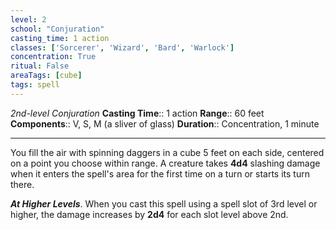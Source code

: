 ```yaml
---
level: 2
school: "Conjuration"
casting_time: 1 action
classes: ['Sorcerer', 'Wizard', 'Bard', 'Warlock']
concentration: True
ritual: False
areaTags: [cube]
tags: spell
---
```


_2nd-level Conjuration_
**Casting Time**:: 1 action
**Range**:: 60 feet
**Components**:: V, S, M (a sliver of glass)
**Duration**:: Concentration, 1 minute

---

You fill the air with spinning daggers in a cube 5 feet on each side, centered on a point you choose within range. A creature takes **4d4** slashing damage when it enters the spell's area for the first time on a turn or starts its turn there.


**_At Higher Levels_**. When you cast this spell using a spell slot of 3rd level or higher, the damage increases by **2d4** for each slot level above 2nd.


